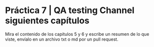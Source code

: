 # Práctica 7 | QA testing Channel siguientes capítulos
Mira el contenido de los capítulos 5 y 6 y escribe un resumen de lo que viste, envíalo en un archivo txt o md por un pull request.